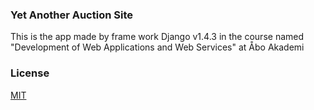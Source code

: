### Yet Another Auction Site 

This is the app made by frame work Django v1.4.3 in the course named "Development of Web
Applications and Web Services" at Åbo Akademi

### License

[MIT](https://raw.githubusercontent.com/ninjahoahong/django-yaas/master/LICENSE)
